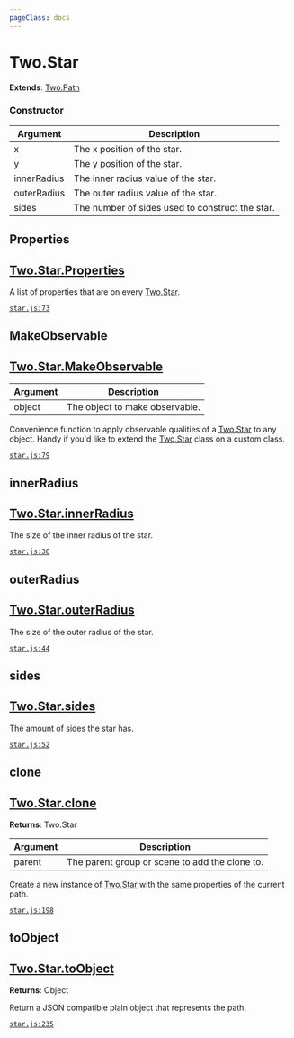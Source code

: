 ```yaml
---
pageClass: docs
---
```


# Two.Star


<div class="extends">

__Extends__: [Two.Path](/documentation/path/)

</div>





<div class="meta">
  <custom-button text="Source" type="source" href="https://github.com/jonobr1/two.js/blob/dev/C:\Users\pures\Jono\two-js\src\shapes/star.js" />
</div>



### Constructor


| Argument | Description |
| ---- | ----------- |
|  x  | The x position of the star. |
|  y  | The y position of the star. |
|  innerRadius  | The inner radius value of the star. |
|  outerRadius  | The outer radius value of the star. |
|  sides  | The number of sides used to construct the star. |



<div class="static member ">

## Properties

<h2 class="longname" aria-hidden="true"><a href="#Properties"><span class="prefix">Two.Star.</span><span class="shortname">Properties</span></a></h2>










<div class="properties">

A list of properties that are on every [Two.Star](/documentation/star).

</div>








<div class="meta">

  [`star.js:73`](https://github.com/jonobr1/two.js/blob/dev/C:\Users\pures\Jono\two-js\src\shapes/star.js#L73)

</div>






</div>



<div class="static function ">

## MakeObservable

<h2 class="longname" aria-hidden="true"><a href="#MakeObservable"><span class="prefix">Two.Star.</span><span class="shortname">MakeObservable</span></a></h2>












<div class="params">

| Argument | Description |
| ---- | ----------- |
|  object  | The object to make observable. |
</div>




<div class="description">

Convenience function to apply observable qualities of a [Two.Star](/documentation/star) to any object. Handy if you'd like to extend the [Two.Star](/documentation/star) class on a custom class.

</div>



<div class="meta">

  [`star.js:79`](https://github.com/jonobr1/two.js/blob/dev/C:\Users\pures\Jono\two-js\src\shapes/star.js#L79)

</div>






</div>



<div class="instance member ">

## innerRadius

<h2 class="longname" aria-hidden="true"><a href="#innerRadius"><span class="prefix">Two.Star.</span><span class="shortname">innerRadius</span></a></h2>










<div class="properties">

The size of the inner radius of the star.

</div>








<div class="meta">

  [`star.js:36`](https://github.com/jonobr1/two.js/blob/dev/C:\Users\pures\Jono\two-js\src\shapes/star.js#L36)

</div>






</div>



<div class="instance member ">

## outerRadius

<h2 class="longname" aria-hidden="true"><a href="#outerRadius"><span class="prefix">Two.Star.</span><span class="shortname">outerRadius</span></a></h2>










<div class="properties">

The size of the outer radius of the star.

</div>








<div class="meta">

  [`star.js:44`](https://github.com/jonobr1/two.js/blob/dev/C:\Users\pures\Jono\two-js\src\shapes/star.js#L44)

</div>






</div>



<div class="instance member ">

## sides

<h2 class="longname" aria-hidden="true"><a href="#sides"><span class="prefix">Two.Star.</span><span class="shortname">sides</span></a></h2>










<div class="properties">

The amount of sides the star has.

</div>








<div class="meta">

  [`star.js:52`](https://github.com/jonobr1/two.js/blob/dev/C:\Users\pures\Jono\two-js\src\shapes/star.js#L52)

</div>






</div>



<div class="instance function ">

## clone

<h2 class="longname" aria-hidden="true"><a href="#clone"><span class="prefix">Two.Star.</span><span class="shortname">clone</span></a></h2>




<div class="returns">

__Returns__: Two.Star



</div>









<div class="params">

| Argument | Description |
| ---- | ----------- |
|  parent  | The parent group or scene to add the clone to. |
</div>




<div class="description">

Create a new instance of [Two.Star](/documentation/star) with the same properties of the current path.

</div>



<div class="meta">

  [`star.js:198`](https://github.com/jonobr1/two.js/blob/dev/C:\Users\pures\Jono\two-js\src\shapes/star.js#L198)

</div>






</div>



<div class="instance function ">

## toObject

<h2 class="longname" aria-hidden="true"><a href="#toObject"><span class="prefix">Two.Star.</span><span class="shortname">toObject</span></a></h2>




<div class="returns">

__Returns__: Object



</div>












<div class="description">

Return a JSON compatible plain object that represents the path.

</div>



<div class="meta">

  [`star.js:235`](https://github.com/jonobr1/two.js/blob/dev/C:\Users\pures\Jono\two-js\src\shapes/star.js#L235)

</div>






</div>


